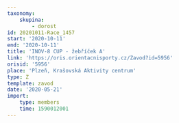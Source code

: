 ```yaml
---
taxonomy:
    skupina:
        - dorost
id: 20201011-Race_1457
start: '2020-10-11'
end: '2020-10-11'
title: 'INOV-8 CUP - žebříček A'
link: 'https://oris.orientacnisporty.cz/Zavod?id=5956'
orisid: '5956'
place: 'Plzeň, Krašovská Aktivity centrum'
type: Z
template: zavod
date: '2020-05-21'
import:
    type: members
    time: 1590012001
---
```

